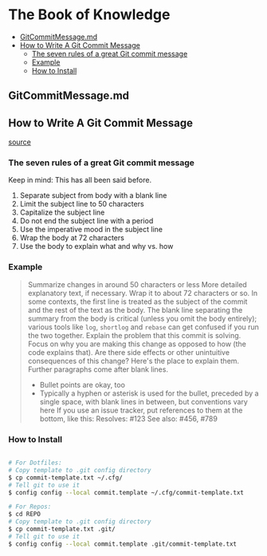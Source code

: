 # The Book of Knowledge

   * [GitCommitMessage.md](#gitcommitmessagemd)
   * [How to Write A Git Commit Message](#how-to-write-a-git-commit-message)
      + [The seven rules of a great Git commit message](#the-seven-rules-of-a-great-git-commit-message)
      + [Example](#example)
      + [How to Install](#how-to-install)

## GitCommitMessage.md

## How to Write A Git Commit Message

[source](https://cbea.ms/git-commit/)

### The seven rules of a great Git commit message

Keep in mind: This has all been said before.

1. Separate subject from body with a blank line
1. Limit the subject line to 50 characters
1. Capitalize the subject line
1. Do not end the subject line with a period
1. Use the imperative mood in the subject line
1. Wrap the body at 72 characters
1. Use the body to explain what and why vs. how

### Example

  > Summarize changes in around 50 characters or less
  > More detailed explanatory text, if necessary. Wrap it to about 72
  > characters or so. In some contexts, the first line is treated as the
  > subject of the commit and the rest of the text as the body. The
  > blank line separating the summary from the body is critical (unless
  > you omit the body entirely); various tools like `log`, `shortlog`
  > and `rebase` can get confused if you run the two together.
  > Explain the problem that this commit is solving. Focus on why you
  > are making this change as opposed to how (the code explains that).
  > Are there side effects or other unintuitive consequences of this
  > change? Here's the place to explain them.
  > Further paragraphs come after blank lines.
  >  - Bullet points are okay, too
  >  - Typically a hyphen or asterisk is used for the bullet, preceded
  >    by a single space, with blank lines in between, but conventions
  >    vary here
  > If you use an issue tracker, put references to them at the bottom,
  > like this:
  > Resolves: #123
  > See also: #456, #789

### How to Install

``` bash

# For Dotfiles:
# Copy template to .git config directory
$ cp commit-template.txt ~/.cfg/
# Tell git to use it
$ config config --local commit.template ~/.cfg/commit-template.txt

# For Repos:
$ cd REPO
# Copy template to .git config directory
$ cp commit-template.txt .git/
# Tell git to use it
$ config config --local commit.template .git/commit-template.txt

```

[//]: # ( vim: set ai noet nu sts=4 sw=4 ts=4 tw=78 filetype=markdown :)

